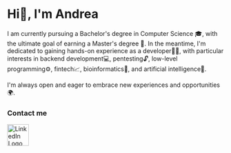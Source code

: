 # Hi👋, I'm Andrea

I am currently pursuing a Bachelor's degree in Computer Science 🎓, with the ultimate goal of earning a Master's degree 🚀. In the meantime, I'm dedicated to gaining hands-on experience as a developer💪🏻, with particular interests in backend development💻, pentesting🔓, low-level programming⚙️, fintech📈, bioinformatics🧬, and artificial intelligence🤖.

I'm always open and eager to embrace new experiences and opportunities🌍.

### Contact me
<a href="https://www.linkedin.com/in/andrea-perozzo">
  <img src="https://img.icons8.com/?size=100&id=108786&format=png&color=000000" alt="LinkedIn Logo" width="50"/>
</a>
